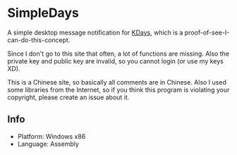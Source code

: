 # SimpleDays

A simple desktop message notification for [KDays](http://kdays.cn/), which is a proof-of-see-I-can-do-this-concept.

Since I don't go to this site that often, a lot of functions are missing. Also the private key and public key are invalid, so you cannot login (or use my keys XD).

This is a Chinese site, so basically all comments are in Chinese. Also I used some libraries from the Internet, so if you think this program is violating your copyright, please create an issue about it.

## Info

* Platform: Windows x86
* Language: Assembly
